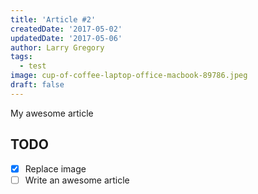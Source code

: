 ```yaml
---
title: 'Article #2'
createdDate: '2017-05-02'
updatedDate: '2017-05-06'
author: Larry Gregory
tags:
  - test
image: cup-of-coffee-laptop-office-macbook-89786.jpeg
draft: false
---
```


My awesome article

## TODO

-   [x] Replace image
-   [ ] Write an awesome article
